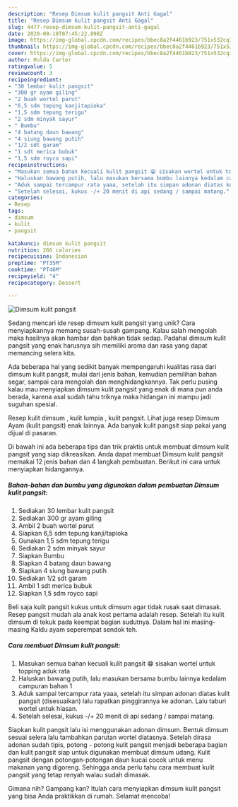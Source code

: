 ```yaml
---
description: "Resep Dimsum kulit pangsit Anti Gagal"
title: "Resep Dimsum kulit pangsit Anti Gagal"
slug: 4477-resep-dimsum-kulit-pangsit-anti-gagal
date: 2020-08-18T07:45:22.898Z
image: https://img-global.cpcdn.com/recipes/bbec8a2f4461b923/751x532cq70/dimsum-kulit-pangsit-foto-resep-utama.jpg
thumbnail: https://img-global.cpcdn.com/recipes/bbec8a2f4461b923/751x532cq70/dimsum-kulit-pangsit-foto-resep-utama.jpg
cover: https://img-global.cpcdn.com/recipes/bbec8a2f4461b923/751x532cq70/dimsum-kulit-pangsit-foto-resep-utama.jpg
author: Hulda Carter
ratingvalue: 5
reviewcount: 3
recipeingredient:
- "30 lembar kulit pangsit"
- "300 gr ayam giling"
- "2 buah wortel parut"
- "6,5 sdm tepung kanjitapioka"
- "1,5 sdm tepung terigu"
- "2 sdm minyak sayur"
- " Bumbu"
- "4 batang daun bawang"
- "4 siung bawang putih"
- "1/2 sdt garam"
- "1 sdt merica bubuk"
- "1,5 sdm royco sapi"
recipeinstructions:
- "Masukan semua bahan kecuali kulit pangsit 😁 sisakan wortel untuk topping aduk rata"
- "Haluskan bawang putih, lalu masukan bersama bumbu lainnya kedalam campuran bahan 1"
- "Aduk sampai tercampur rata yaaa, setelah itu simpan adonan diatas kulit pangsit (disesuaikan) lalu rapatkan pinggirannya ke adonan. Lalu taburi wortel untuk hiasan."
- "Setelah selesai, kukus -/+ 20 menit di api sedang / sampai matang."
categories:
- Resep
tags:
- dimsum
- kulit
- pangsit

katakunci: dimsum kulit pangsit 
nutrition: 266 calories
recipecuisine: Indonesian
preptime: "PT35M"
cooktime: "PT46M"
recipeyield: "4"
recipecategory: Dessert

---
```



![Dimsum kulit pangsit](https://img-global.cpcdn.com/recipes/bbec8a2f4461b923/751x532cq70/dimsum-kulit-pangsit-foto-resep-utama.jpg)

Sedang mencari ide resep dimsum kulit pangsit yang unik? Cara menyiapkannya memang susah-susah gampang. Kalau salah mengolah maka hasilnya akan hambar dan bahkan tidak sedap. Padahal dimsum kulit pangsit yang enak harusnya sih memiliki aroma dan rasa yang dapat memancing selera kita.

Ada beberapa hal yang sedikit banyak mempengaruhi kualitas rasa dari dimsum kulit pangsit, mulai dari jenis bahan, kemudian pemilihan bahan segar, sampai cara mengolah dan menghidangkannya. Tak perlu pusing kalau mau menyiapkan dimsum kulit pangsit yang enak di mana pun anda berada, karena asal sudah tahu triknya maka hidangan ini mampu jadi suguhan spesial.

Resep kulit dimsum , kulit lumpia , kulit pangsit. Lihat juga resep Dimsum Ayam (kulit pangsit) enak lainnya. Ada banyak kulit pangsit siap pakai yang dijual di pasaran.


Di bawah ini ada beberapa tips dan trik praktis untuk membuat dimsum kulit pangsit yang siap dikreasikan. Anda dapat membuat Dimsum kulit pangsit memakai 12 jenis bahan dan 4 langkah pembuatan. Berikut ini cara untuk menyiapkan hidangannya.

<!--inarticleads1-->

##### Bahan-bahan dan bumbu yang digunakan dalam pembuatan Dimsum kulit pangsit:

1. Sediakan 30 lembar kulit pangsit
1. Sediakan 300 gr ayam giling
1. Ambil 2 buah wortel parut
1. Siapkan 6,5 sdm tepung kanji/tapioka
1. Gunakan 1,5 sdm tepung terigu
1. Sediakan 2 sdm minyak sayur
1. Siapkan  Bumbu
1. Siapkan 4 batang daun bawang
1. Siapkan 4 siung bawang putih
1. Sediakan 1/2 sdt garam
1. Ambil 1 sdt merica bubuk
1. Siapkan 1,5 sdm royco sapi


Beli saja kulit pangsit kukus untuk dimsum agar tidak rusak saat dimasak. Resep pangsit mudah ala anak kost pertama adalah resep. Setelah itu kulit dimsum di tekuk pada keempat bagian sudutnya. Dalam hal ini masing-masing Kaldu ayam seperempat sendok teh. 

<!--inarticleads2-->

##### Cara membuat Dimsum kulit pangsit:

1. Masukan semua bahan kecuali kulit pangsit 😁 sisakan wortel untuk topping aduk rata
1. Haluskan bawang putih, lalu masukan bersama bumbu lainnya kedalam campuran bahan 1
1. Aduk sampai tercampur rata yaaa, setelah itu simpan adonan diatas kulit pangsit (disesuaikan) lalu rapatkan pinggirannya ke adonan. Lalu taburi wortel untuk hiasan.
1. Setelah selesai, kukus -/+ 20 menit di api sedang / sampai matang.


Siapkan kulit pangsit lalu isi menggunakan adonan dimsum. Bentuk dimsum sesuai selera lalu tambahkan parutan wortel diatasnya. Setelah dirasa adonan sudah tipis, potong - potong kulit pangsit menjadi beberapa bagian dan kulit pangsit siap untuk digunakan membuat dimsum udang. Kulit pangsit dengan potongan-potongan daun kucai cocok untuk menu makanan yang digoreng. Sehingga anda perlu tahu cara membuat kulit pangsit yang tetap renyah walau sudah dimasak. 

Gimana nih? Gampang kan? Itulah cara menyiapkan dimsum kulit pangsit yang bisa Anda praktikkan di rumah. Selamat mencoba!
